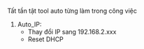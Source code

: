 Tất tần tật tool auto từng làm trong công việc
1. Auto_IP:
   - Thay đổi IP sang 192.168.2.xxx
   - Reset DHCP
